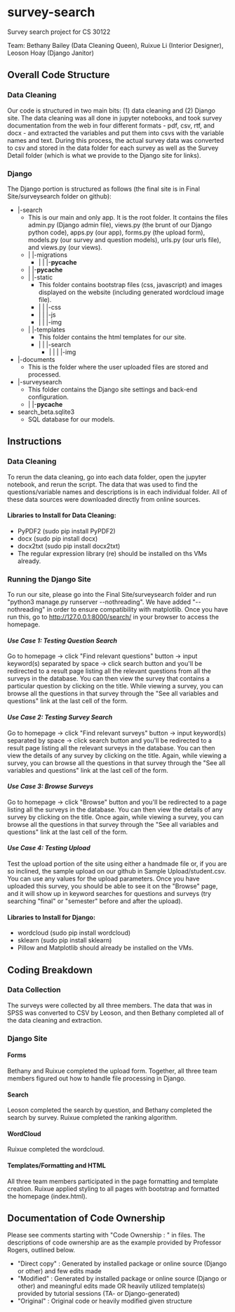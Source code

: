 # survey-search
Survey search project for CS 30122

Team: Bethany Bailey (Data Cleaning Queen), Ruixue Li (Interior Designer), Leoson Hoay (Django Janitor)


## Overall Code Structure

### Data Cleaning

Our code is structured in two main bits: (1) data cleaning and (2) Django site. The data cleaning was all done in jupyter notebooks, and took survey documentation from the web in four different formats - pdf, csv, rtf, and docx - and extracted the variables and put them into csvs with the variable names and text. During this process, the actual survey data was converted to csv and stored in the data folder for each survey as well as the Survey Detail folder (which is what we provide to the Django site for links).

### Django

The Django portion is structured as follows (the final site is in Final Site/surveysearch folder on github):

-  |-search
    * This is our main and only app. It is the root folder. It contains the files admin.py (Django admin file), views.py (the brunt of our Django python code), apps.py (our app), forms.py (the upload form), models.py (our survey and question models), urls.py (our urls file), and views.py (our views).
    * |  |-migrations
        * |  |  |-__pycache__
    *  |  |-__pycache__
    *  |  |-static
        * This folder contains bootstrap files (css, javascript) and images displayed on the website (including generated wordcloud image file).
        * |  |  |-css
        * |  |  |-js
        * |  |  |-img
    * |  |-templates
        * This folder contains the html templates for our site.
        * |  |  |-search
            * |  |  |  |-img
- |-documents
    * This is the folder where the user uploaded files are stored and processed.
-  |-surveysearch
    * This folder contains the Django site settings and back-end configuration.
    * |  |-__pycache__
- search_beta.sqlite3
    * SQL database for our models.

## Instructions

### Data Cleaning

To rerun the data cleaning, go into each data folder, open the jupyter notebook, and rerun the script. The data that was used to find the questions/variable names and descriptions is in each individual folder. All of these data sources were downloaded directly from online sources. 

#### Libraries to Install for Data Cleaning:
- PyPDF2 (sudo pip install PyPDF2)
- docx (sudo pip install docx)
- docx2txt (sudo pip install docx2txt)
- The regular expression library (re) should be installed on ths VMs already.

### Running the Django Site

To run our site, please go into the Final Site/surveysearch folder and run "python3 manage.py runserver --nothreading". We have added "--nothreading" in order to ensure compatibility with matplotlib. Once you have run this, go to http://127.0.0.1:8000/search/ in your browser to access the homepage.

#### *Use Case 1: Testing Question Search*
Go to homepage -> click "Find relevant questions" button -> input keyword(s) separated by space -> click search button and you'll be redirected to a result page listing all the relevant questions from all the surveys in the database. You can then view the survey that contains a particular question by clicking on the title. While viewing a survey, you can browse all the questions in that survey through the "See all variables and questions" link at the last cell of the form. 

#### *Use Case 2: Testing Survey Search*
Go to homepage -> click "Find relevant surveys" button -> input keyword(s) separated by space -> click search button and you'll be redirected to a result page listing all the relevant surveys in the database. You can then view the details of any survey by clicking on the title. Again, while viewing a survey, you can browse all the questions in that survey through the "See all variables and questions" link at the last cell of the form. 

#### *Use Case 3: Browse Surveys*
Go to homepage -> click "Browse" button and you'll be redirected to a page listing all the surveys in the database. You can then view the details of any survey by clicking on the title. Once again, while viewing a survey, you can browse all the questions in that survey through the "See all variables and questions" link at the last cell of the form. 

#### *Use Case 4: Testing Upload*
Test the upload portion of the site using either a handmade file or, if you are so inclined, the sample upload on our github in Sample Upload/student.csv. You can use any values for the upload parameters. Once you have uploaded this survey, you should be able to see it on the "Browse" page, and it will show up in keyword searches for questions and surveys (try searching "final" or "semester" before and after the upload).

#### Libraries to Install for Django:
- wordcloud (sudo pip install wordcloud)
- sklearn (sudo pip install sklearn)
- Pillow and Matplotlib should already be installed on the VMs.

## Coding Breakdown

### Data Collection
The surveys were collected by all three members. The data that was in SPSS was converted to CSV by Leoson, and then Bethany completed all of the data cleaning and extraction.

### Django Site

#### Forms
Bethany and Ruixue completed the upload form. Together, all three team members figured out how to handle file processing in Django.

#### Search
Leoson completed the search by question, and Bethany completed the search by survey. Ruixue completed the ranking algorithm.

#### WordCloud

Ruixue completed the wordcloud. 

#### Templates/Formatting and HTML
All three team members participated in the page formatting and template creation. Ruixue applied styling to all pages with bootstrap and formatted the homepage (index.html).

## Documentation of Code Ownership  

Please see comments starting with "Code Ownership : " in files. The descriptions of code ownership are as the example provided by Professor Rogers, outlined below.

- "Direct copy" : Generated by installed package or online source (Django or other) and few edits made
- "Modified" : Generated by installed package or online source (Django or other) and meaningful edits made   OR   heavily utilized template(s) provided by tutorial sessions (TA- or Django-generated)                                     
- "Original" : Original code or heavily modified given structure  